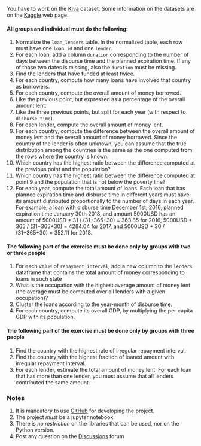 You have to work on  the [Kiva](https://drive.google.com/file/d/1-tJtnIbo1Rt-F1XfoWGVkmBXiI-ciuRx/view?usp=sharing)
dataset.
Some information on the datasets are on the [Kaggle](https://www.kaggle.com/gaborfodor/additional-kiva-snapshot) web page.

#### All groups and individual must do the following:

1.  Normalize the `loan_lenders` table. In the normalized table, each row must have one `loan_id` and one `lender`.
1.  For each loan, add a column `duration` corresponding to the number of days between the disburse time and the planned
    expiration time. If any of those two dates is missing, also the `duration` must be missing.
1.  Find the lenders that have funded at least twice.
1.  For each country, compute how many loans have involved that country as borrowers.
1.  For each country, compute the overall amount of money borrowed.
1.  Like the previous point, but expressed as a percentage of the overall amount lent.
1.  Like the three previous points, but split for each year (with respect to `disburse time`).
1.  For each lender, compute the overall amount of money lent.
1.  For each country, compute the difference between the overall amount of money lent and the overall amount of money
    borrowed. Since the country of the lender is often unknown, you can assume that the true distribution among the
    countries is the same as the one computed from the rows where the country is known.
1.  Which country has the highest ratio between the difference computed at the previous point and the population?
1.  Which country has the highest ratio between the difference computed at  point 9 and the population that is
    not below the poverty line?
1.  For each year, compute the total amount of loans. Each loan that has planned expiration time and disburse time in
    different years must have its amount distributed proportionally to the number of days in each year. For example, a
    loan with disburse time December 1st, 2016, planned expiration time January 30th 2018, and amount 5000USD has an
    amount of 5000USD * 31 / (31+365+30) = 363.85 for 2016, 5000USD * 365 / (31+365+30) = 4284.04 for 2017, and 5000USD * 30 /
    (31+365+30) = 352.11 for 2018.

#### The following part of the exercise must be done only by groups with two or three people

1.  For each value of `repayment_interval`, add a new column to the `lenders` dataframe that contains the total amount
    of money corresponding to loans in such state
1.  What is the occupation with the highest average amount of money lent (the average must be computed over all lenders
    with a given occupation)?
1.  Cluster the loans according to the year-month of disburse time.
1.  For each country, compute its overall GDP, by multiplying the per capita GDP with its population.

#### The following part of the exercise must be done only by groups with three people

1.  Find the country with the highest rate of irregular repayment interval.
1.  Find the country with the highest fraction of loaned amount with irregular repayment interval.
1.  For each lender, estimate the total amount of money lent. For each loan that has more than one lender, you must
    assume that all lenders contributed the same amount.

### Notes

1.  It is mandatory to use [GitHub](https://www.github.com) for developing the project.
1.  The project *must* be a jupyter notebook. 
1.  There is *no restriction* on the libraries that can be used, nor on the Python version.
1.  Post any question on the [Discussions](https://elearning.unimib.it/mod/forum/view.php?id=319886) forum
